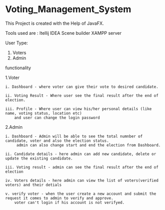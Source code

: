 # Voting_Management_System
This Project is created with the Help of JavaFX. 

Tools used are :
Itellij IDEA
Scene builder
XAMPP server

User Type:
1. Voters
2. Admin

functionality

1.Voter

    i. Dashboard - where voter can give their vote to desired candidate.
    
    ii. Voting Result - Where user see the final result after the end of election.
    
    iii. Profile - Where user can view his/her personal details (like name, voting status, location etc) 
        and user can change the login password

2.Admin

    i. Dashboard - Admin will be able to see the total numnber of candidate, voter and also the election status.
         admin can also change start and end the election from Dashboard.
         
    ii. Candidate details - here admin can add new candidate, delete or update the existing candidate.
    
    iii. Voting result - admin can see the final result after the end of election
    
    iv. Voters details - here admin can view the list of voters(verified voters) and their detials
    
    v. verify voter - when the user create a new account and submit the request it comes to admin to verify and approve. 
        voter can't login if his account is not verifyed.
